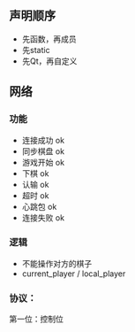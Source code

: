 ## 声明顺序

- 先函数，再成员
- 先static
- 先Qt，再自定义

## 网络

### 功能

- 连接成功 ok
- 同步棋盘 ok
- 游戏开始 ok
- 下棋 ok
- 认输 ok
- 超时 ok
- 心跳包 ok
- 连接失败 ok

### 逻辑

- 不能操作对方的棋子
- current_player / local_player

### 协议：

第一位：控制位
